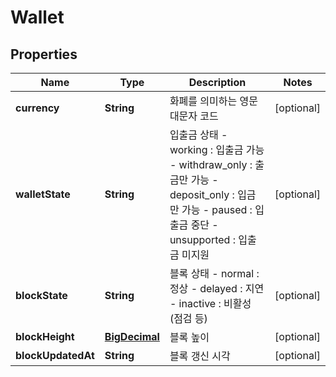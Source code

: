 
# Wallet

## Properties
Name | Type | Description | Notes
------------ | ------------- | ------------- | -------------
**currency** | **String** | 화폐를 의미하는 영문 대문자 코드 |  [optional]
**walletState** | **String** | 입출금 상태 - working : 입출금 가능 - withdraw_only : 출금만 가능 - deposit_only : 입금만 가능 - paused : 입출금 중단 - unsupported : 입출금 미지원  |  [optional]
**blockState** | **String** | 블록 상태 - normal : 정상 - delayed : 지연 - inactive : 비활성 (점검 등)  |  [optional]
**blockHeight** | [**BigDecimal**](BigDecimal.md) | 블록 높이 |  [optional]
**blockUpdatedAt** | **String** | 블록 갱신 시각 |  [optional]



